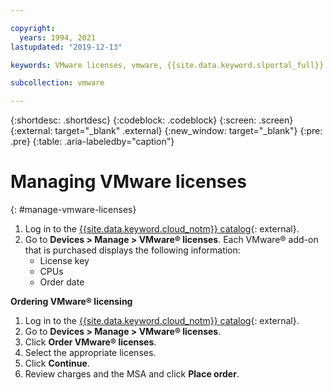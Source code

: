 ```yaml
---

copyright:
  years: 1994, 2021
lastupdated: "2019-12-13"

keywords: VMware licenses, vmware, {{site.data.keyword.slportal_full}}

subcollection: vmware

---
```


{:shortdesc: .shortdesc}
{:codeblock: .codeblock}
{:screen: .screen}
{:external: target="_blank" .external}
{:new_window: target="_blank"}
{:pre: .pre}
{:table: .aria-labeledby="caption"}

# Managing VMware licenses
{: #manage-vmware-licenses}

1. Log in to the [{{site.data.keyword.cloud_notm}} catalog](https://cloud.ibm.com/catalog/){: external}.
2. Go to **Devices > Manage > VMware&reg; licenses**. Each VMware&reg; add-on that is purchased displays the following information:
   * License key
   * CPUs
   * Order date

**Ordering VMware&reg; licensing**
1. Log in to the [{{site.data.keyword.cloud_notm}} catalog](https://cloud.ibm.com/catalog/){: external}.
2. Go to **Devices > Manage > VMware&reg; licenses**.
3. Click **Order VMware&reg; licenses**.
4. Select the appropriate licenses.
5. Click **Continue**.
6. Review charges and the MSA and click **Place order**. 

